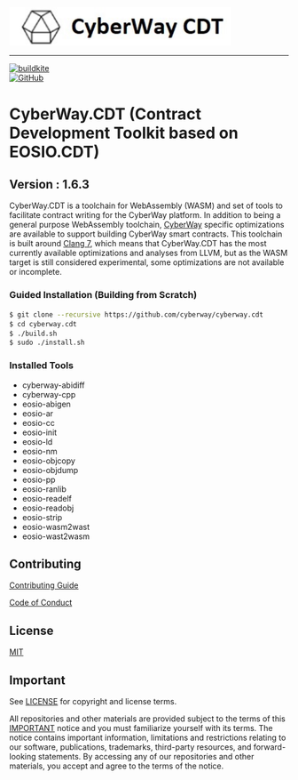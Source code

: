 <img width="400" src="./docs/logo.jpg" />  

*****  
[![buildkite](https://badge.buildkite.com/50fd0625df4022ddefd42d5ff09b803ee4d684994b1463447d.svg?branch=master)](https://buildkite.com/cyberway.cdt)  
[![GitHub](https://img.shields.io/github/license/cyberway/cyberway.cdt.svg)](https://github.com/cyberway/cyberway.cdt/blob/master/LICENSE)  

# CyberWay.CDT (Contract Development Toolkit based on EOSIO.CDT)
## Version : 1.6.3


CyberWay.CDT is a toolchain for WebAssembly (WASM) and set of tools to facilitate contract writing for the CyberWay platform.  In addition to being a general purpose WebAssembly toolchain, [CyberWay](https://github.com/cyberway/cyberway) specific optimizations are available to support building CyberWay smart contracts.  This toolchain is built around [Clang 7](https://github.com/eosio/llvm), which means that CyberWay.CDT has the most currently available optimizations and analyses from LLVM, but as the WASM target is still considered experimental, some optimizations are not available or incomplete.


### Guided Installation (Building from Scratch)
```sh
$ git clone --recursive https://github.com/cyberway/cyberway.cdt
$ cd cyberway.cdt
$ ./build.sh
$ sudo ./install.sh
```

### Installed Tools

 * cyberway-abidiff
 * cyberway-cpp
 * eosio-abigen
 * eosio-ar
 * eosio-cc
 * eosio-init
 * eosio-ld
 * eosio-nm
 * eosio-objcopy
 * eosio-objdump
 * eosio-pp
 * eosio-ranlib
 * eosio-readelf
 * eosio-readobj
 * eosio-strip
 * eosio-wasm2wast
 * eosio-wast2wasm

## Contributing

[Contributing Guide](./CONTRIBUTING.md)

[Code of Conduct](./CONTRIBUTING.md#conduct)

## License

[MIT](./LICENSE)

## Important

See [LICENSE](./LICENSE) for copyright and license terms.

All repositories and other materials are provided subject to the terms of this [IMPORTANT](./IMPORTANT.md) notice and you must familiarize yourself with its terms.  The notice contains important information, limitations and restrictions relating to our software, publications, trademarks, third-party resources, and forward-looking statements.  By accessing any of our repositories and other materials, you accept and agree to the terms of the notice.
